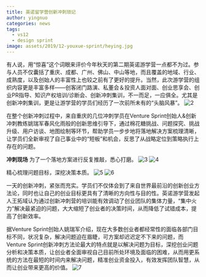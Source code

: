 ```yaml
---
title: 英诺留学营创新冲刺琐记
author: yingnuo
categories: news
tags:
  - vs12
  - design sprint
image: assets/2019/12-youxue-sprint/heying.jpg
---
```

有人说，用“惊喜”这个词眼来评价今年秋天的第二期英诺游学营一点都不为过。参与人员不仅囊括了重庆、成都、广州、佛山、中山等地，而且覆盖的地域、行业、成熟度，以及创始人的丰富性上也较之前有了更好的提升。当然，此次游学营的组织内容更是丰富多样——创客闭门路演、私董会＆投资人面对面、创业思享会、创业PR指导、知识产权培训/诊断会、创新冲刺集训，不一而足，一应俱全。尤其是创新冲刺集训，更是让游学营的学员们经历了一次前所未有的“头脑风暴”。
![2](/assets/2019/12-youxue-sprint/2.jpg)

在整个创新冲刺过程中，来自重庆的几位冲刺学员在Venture Sprint创始人&创新冲刺教练姚瑞军春风化雨般的创新思维引导下，通过棉花糖挑战、问题探究、挑战升级、用户访谈、地图绘制等环节，帮助学员一步步地将落地解决方案梳理清晰，让学员们全新审视了自己事业中的“短板”和机会，反思了从战略定位到策略执行上存在的问题。

**冲刺现场**
为了一个落地方案进行反复推敲，悉心打磨。
![3](/assets/2019/12-youxue-sprint/3.jpg)
![4](/assets/2019/12-youxue-sprint/4.jpg)

精心梳理问题目标，深挖决策本质。
![5](/assets/2019/12-youxue-sprint/5.jpg)
![6](/assets/2019/12-youxue-sprint/6.jpg)

一天的创新冲刺，紧张而充实。学员们不仅体会到了来自世界最前沿的创新创业方法论，同时也让自己的创业目标更具有了清晰的方向性与目的性。英诺游学营发起人王拓域认为通过创新冲刺营的培训能有效调动了创业团队的集体力量，“集中火力”解决最紧迫的问题，大大缩短了创业者的决策时间，从而降低了试错成本，提高了创新效率。

据Venture Sprint创始人姚瑞军介绍，现在大多数创业者都经常性的面临各部门目标不同，状况复杂，解决问题迫在眉睫，可方案却迟迟定不下来的问题，而Venture Sprint创新冲刺方法论最大的特点就是以解决问题为目标，深挖创业问题分析和决策本质，让创业者全面审视自己目前所处环境及面临的困难，从而用更系统的方法在最短的时间内来解决问题，精准创业资金投入，有效发挥团队智慧，从而让创业带来更高的价值。
![7](/assets/2019/12-youxue-sprint/7.jpg)
